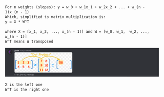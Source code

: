 
``` gio 
For n weights (slopes): y = w_0 + w_1x_1 + w_2x_2 + ... + w_(n - 1)x_(n - 1)
Which, simplified to matrix multiplication is:
y = X * W^T

where X = [x_1, x_2, ..., x_(n - 1)] and W = [w_0, w_1,  w_2, ..., w_(n - 1)]
W^T means W transposed
```

![](../../z/aharo24%202023-03-01%20at%202.43.00%20PM.png)

``` gio
X is the left one
W^T is the right one
```

